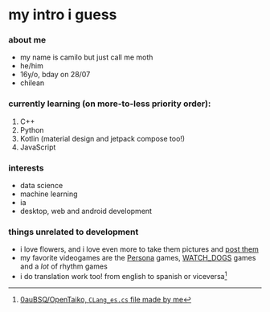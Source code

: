 # my intro i guess
### about me
- my name is camilo but just call me moth
- he/him
- 16y/o, bday on 28/07
- chilean

### currently learning (on more-to-less priority order):
1. C++
2. Python
3. Kotlin (material design and jetpack compose too!)
4. JavaScript

### interests
- data science
- machine learning
- ia
- desktop, web and android development

### things unrelated to development
- i love flowers, and i love even more to take them pictures and [post them](https://www.instagram.com/mmentom0ri_/)
- my favorite videogames are the [Persona](https://en.wikipedia.org/wiki/Persona_(series)) games, [WATCH_DOGS](https://en.wikipedia.org/wiki/Watch_Dogs) games and a *lot* of rhythm games
- i do translation work too! from english to spanish or viceversa[^2]
[^2]: [0auBSQ/OpenTaiko, `CLang_es.cs` file made by me](https://github.com/0auBSQ/OpenTaiko/blob/main/TJAPlayer3/I18N/CLang_es.cs)

